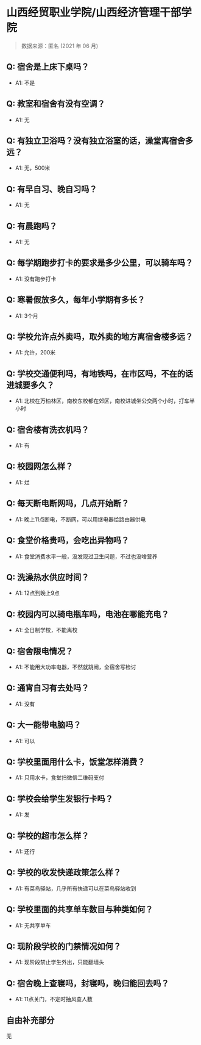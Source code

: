 # 山西经贸职业学院/山西经济管理干部学院

> 数据来源：匿名 (2021 年 06 月)

## Q: 宿舍是上床下桌吗？

- A1: 不是

## Q: 教室和宿舍有没有空调？

- A1: 无

## Q: 有独立卫浴吗？没有独立浴室的话，澡堂离宿舍多远？

- A1: 无，500米

## Q: 有早自习、晚自习吗？

- A1: 无

## Q: 有晨跑吗？

- A1: 无

## Q: 每学期跑步打卡的要求是多少公里，可以骑车吗？

- A1: 没有跑步打卡

## Q: 寒暑假放多久，每年小学期有多长？

- A1: 3个月

## Q: 学校允许点外卖吗，取外卖的地方离宿舍楼多远？

- A1: 允许，200米

## Q: 学校交通便利吗，有地铁吗，在市区吗，不在的话进城要多久？

- A1: 北校在万柏林区，南校东校都在郊区，南校进城坐公交两个小时，打车半小时

## Q: 宿舍楼有洗衣机吗？

- A1: 有

## Q: 校园网怎么样？

- A1: 烂

## Q: 每天断电断网吗，几点开始断？

- A1: 晚上11点断电，不断网，可以用继电器给路由器供电

## Q: 食堂价格贵吗，会吃出异物吗？

- A1: 食堂消费水平一般，没发现过卫生问题，不过也没啥营养

## Q: 洗澡热水供应时间？

- A1: 12点到晚上9点

## Q: 校园内可以骑电瓶车吗，电池在哪能充电？

- A1: 全日制学校，不能离校

## Q: 宿舍限电情况？

- A1: 不能用大功率电器，不然就跳闸，全宿舍写检讨

## Q: 通宵自习有去处吗？

- A1: 没有

## Q: 大一能带电脑吗？

- A1: 可以

## Q: 学校里面用什么卡，饭堂怎样消费？

- A1: 只用水卡，食堂扫微信二维码支付

## Q: 学校会给学生发银行卡吗？

- A1: 发

## Q: 学校的超市怎么样？

- A1: 还行

## Q: 学校的收发快递政策怎么样？

- A1: 有菜鸟驿站，几乎所有快递可以在菜鸟驿站收到

## Q: 学校里面的共享单车数目与种类如何？

- A1: 无共享单车

## Q: 现阶段学校的门禁情况如何？

- A1: 现阶段禁止学生外出，只能翻墙头

## Q: 宿舍晚上查寝吗，封寝吗，晚归能回去吗？

- A1: 11点关门，不定时抽风查人数

## 自由补充部分

无